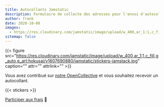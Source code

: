 ```yaml
---
title: Autocollants Jamstatic
description: Formulaire de collecte des adresses pour l'envoi d'autocollants jamstatic
author: frank
date: 2020-10-08
images:
  - https://res.cloudinary.com/jamstatic/image/upload/w_400,ar_1:1,c_fill,g_auto,e_art:hokusai/v1607690880/jamstatic/stickers-jamstack.jpg
sitemap: false
---
```


{{< figure src="https://res.cloudinary.com/jamstatic/image/upload/w_400,ar_1:1,c_fill,g_auto,e_art:hokusai/v1607690880/jamstatic/stickers-jamstack.jpg" caption="" attr="" attrlink="" >}}

Vous avez contribué sur [notre OpenCollective](https://opencollective.com/jamstatic) et vous souhaitez recevoir un autocollant.

{{< stickers >}}

[Participer aux frais](https://opencollective.com/jamstatic) 🙏